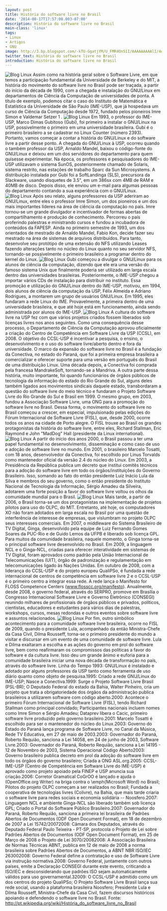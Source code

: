 ```yaml
---
layout: post
title: História do software livre no Brasil
date: '2014-08-17T17:57:00.003-07:00'
description: História do software livre no Brasil
main-class: 'linux'
tags:
- Linux
- Artigos
- GNU
image: http://3.bp.blogspot.com/-kTU-GgatjYM/U_FMR4On51I/AAAAAAAAAlI/4qp1W60bg_M/s72-c/brasil-gnu-linux.gif
twitter_text: História do software livre no Brasil
introduction: História do software livre no Brasil
---
```

![Blog Linux](http://3.bp.blogspot.com/-kTU-GgatjYM/U_FMR4On51I/AAAAAAAAAlI/4qp1W60bg_M/s1600/brasil-gnu-linux.gif "Blog Linux")
Assim como na história geral sobre o Software Livre, em que temos a participação fundamental da Universidade de Berkeley e do MIT, a história do movimento do software livre no Brasil pode ser traçada, a partir do início da década de 1990, com a chegada e instalação do GNU/Linux em departamentos de Ciência da Computação de universidades de ponta. A título de exemplo, podemos citar o caso do Instituto de Matemática e Estatística da Universidade de São Paulo (IME-USP), que já hospedava um curso de Ciência da Computação desde 1972, fundado pelos pioneiros Imre Simon e Valdemar Setzer 1 .
![Blog Linux](http://4.bp.blogspot.com/-PnopLCdu7T4/U_FMucrQkxI/AAAAAAAAAlo/kv02-QRRF1s/s1600/tux-51.png "Blog Linux")
Em 1993, o professor do IME-USP, Marco Dimas Gubitoso (Gubi), foi primeiro a instalar o GNU/Linux na USP, possivelmente o primeiro em uma universidade brasileira. Gubi é o primeiro brasileiro a se cadastrar no Linux Counter (número 2393). Portanto, vamos começar a contar a história do GNU/Linux e do software livre a partir desse ponto. A chegada do GNU/Linux à USP, ocorreu quando o também professor da USP, Arnaldo Mandel, baixou o código-fonte do GNU/Linux e deixou em um dos servidores do departamento para quem quisesse experimentar. Na época, os professores e pesquisadores do IME-USP utilizavam o sistema SunOS, posteriormente chamado de Solaris, sistema restrito, nas estações de trabalho Sparc da Sun Microsystems. A distribuição instalada por Gubi foi a SoftLandinga (SLS), precursora da Slackware, usando disquetes de 3.5", em um 386sx com 4MB de RAM e 40MB de disco. Depois disso, ele enviou um e-mail para algumas pessoas do departamento contando a sua experiência com o GNU/Linux.
![Blog Linux](http://1.bp.blogspot.com/-TZsNI_R4ebk/U_FMtn2QMzI/AAAAAAAAAlg/uc3byKcn9ko/s1600/spell-brasil-tux-6275.png "Blog Linux")
Após seu relato, alguns professores da USP aderiram ao GNU/Linux, entre eles o professor Imre Simon, um dos pioneiros e um dos mais importantes líderes na área de ciência da computação no país. Imre tornou-se um grande divulgador e incentivador de formas abertas de compartilhamento e produção de conhecimento. Percorreu o país proferindo palestras e ministrando cursos e fundou a incubadora de conteúdos da FAPESP. Ainda no primeiro semestre de 1993, um dos orientados de mestrado de Arnaldo Mandel, Fabio Kon, decide fazer seu mestrado na área de sistemas de arquivos distribuídos. Para tanto, desenvolve seu protótipo de uma extensão do NFS utilizando Leases fazendo alterações tanto no núcleo do Linux quanto no seu servidor NFS, tornando-se possivelmente o primeiro brasileiro a programar dentro do kernel do Linux.
![Blog Linux](http://2.bp.blogspot.com/-9erlp0WubPM/U_FMtbrp-ZI/AAAAAAAAAlc/zI361nR-e30/s1600/logo_conectiva.jpg "Blog Linux")
Gubi começou a divulgar o GNU/Linux para os alunos de ciência da computação, dizendo que ele era uma versão do famoso sistema Unix que finalmente poderia ser utilizado em larga escala dentro das universidades brasileiras. Posteriormente, o IME-USP chegou a importar vários CDs de instalação para distribuir no instituto. Essa promoção e utilização do GNU/Linux dentro do IME-USP, motivou, em 1994, dois alunos de ciência da computação da USP, Félix Almeida e Adriano Rodrigues, a montarem um grupo de usuários GNU/Linux. Em 1995, eles fundaram a rede Linux do IME. Provavelmente, a primeira dentro de uma universidade brasileira, e que até hoje está em funcionamento, ainda sendo administrada por alunos do IME-USP.
![Blog Linux](http://4.bp.blogspot.com/-wDErt5sGqtA/U_FMtrgBAhI/AAAAAAAAAlY/DR2V2ZS1dqs/s1600/linux-brasil.jpg "Blog Linux")
A cultura do software livre na USP fez com que vários projetos criados fossem liberados sob licenças livres nos anos seguintes. Como uma consequência desse processo, o Departamento de Ciência da Computação aprovou oficialmente a criação do Centro de Competência em Software Livre da USP (CCSL), em 2008. O objetivo do CCSL-USP é incentivar a pesquisa, o ensino, o desenvolvimento e o uso do software livre/aberto dentro e fora da universidade.
O marco da expansão do software livre no Brasil é a fundação da Conectiva, no estado do Paraná, que foi a primeira empresa brasileira a comercializar e oferecer suporte para uma versão em português do Brasil de uma distribuição Linux. Uma década depois, a Conectiva foi comprada pela francesa MandrakeSoft, tornando-se a Mandriva. A outra parte dessa história, muito importante, foi quando funcionários de órgãos públicos de tecnologia da informação do estado do Rio Grande do Sul, alguns deles também ligados aos movimentos sindicais daquele estado, transbordaram a questão do software livre do meio técnico e fundaram o Projeto Software Livre do Rio Grande do Sul e Brasil em 1999. O mesmo grupo, em 2003, fundou a Associação Software Livre, uma ONG para a promoção do software livre no Brasil. Dessa forma, o movimento do software livre no Brasil começou a crescer, em especial, impulsionado pelas edições do Fórum Internacional de Software Livre (FISL), que, desde 2000, ocorre todos os anos na cidade de Porto alegre. O FISL trouxe ao Brasil os grandes protagonistas da história do software livre, entre eles, Richard Stallman, Eric Raymond e John "MadDog" Hall (presidente da Linux international).
![Blog Linux](http://1.bp.blogspot.com/-H1oulvA2GkI/U_FOoLTKsrI/AAAAAAAAAl0/HA8hLXT9-M8/s1600/brasil-flag.jpg "Blog Linux")
A partir do início dos anos 2000, o Brasil passou a ter uma papel fundamental no desenvolvimento, disseminação e como caso de uso e adoção de software livre no mundo. Em 2001, o brasileiro Marcelo Tosatti, com 18 anos, desenvolvedor da Conectiva, foi escolhido por Linus Torvalds como mantenedor oficial da versão 2.4 do núcleo do Linux. Em 2003, a Presidência da República publica um decreto que institui comitês técnicos para a adoção do software livre em todo os órgãos/instituições do Governo Brasileiro. Isso, somando ao fato do então presidente Luiz Inácio Lula da Silva e membros do seu governo, como o então presidente do Instituto Nacional de Tecnologia da Informação, Sérgio Amadeu da Silveira, adotarem uma forte posição a favor do software livre voltou os olhos da comunidade mundial para o Brasil.
![Blog Linux](http://3.bp.blogspot.com/-GQP2NHaIWP0/U_FOpyurAXI/AAAAAAAAAl8/PI33ea8xeRc/s1600/7bHA3.png "Blog Linux")
Mais tarde, a partir de 2006, o Brasil torna-se um dos protagonistas na implementação de projetos pilotos para uso do OLPC, do MIT. Entretanto, até hoje, os computadores XO não foram adotados em larga escala no Brasil por uma questão de interferência de interesse de empresas, que vislumbram no projeto OLPC seus interesses comerciais. Em 2007, o middleware do Sistema Brasileiro de TV Digital, Ginga, desenvolvido pela equipe de Luiz Fernando Gomes Soares da PUC-Rio e de Guido Lemos da UFPB é liberado sob licença GPL. Para muitos da comunidade brasileira, naquele momento, o Ginga torna-se o principal software livre desenvolvido no Brasil. Em 2009, a linguagem NCL e o Ginga-NCL, criadas para oferecer interatividade em sistemas de TV Digital, foram aprovados como padrão pela União Internacional de Telecomunicações (UIT), órgão de padronização e regulamentação em telecomunicações ligado às Nações Unidas. Em outubro de 2008, com a liderança do CCSL-USP e do projeto europeu QualiPSo, é fundada a rede internacional de centros de competência em software livre 2 e o CCSL-USP é o primeiro centro a integrar essa rede. A rede lança o Manifesto for FLOSS Competence Centers (www.flosscc.org/manifesto).
Anualmente, desde 2008, o governo federal, através do SERPRO, promove em Brasília o Congresso Internacional Software Livre e Governo Eletrônico (CONSEGI) reunindo milhares de profissionais de órgãos públicos e privados, políticos, cientistas, educadores e estudantes para vários dias de palestras, workshops, cursos, mesas redondas e outros eventos sobre software livre e assuntos relacionados.
![Blog Linux](http://2.bp.blogspot.com/-Ti_wrNW5cts/U_FOp7K8iXI/AAAAAAAAAmA/ZjoydCWMTQs/s1600/logo_PSL-Brasil.png "Blog Linux")
Por fim, outro simbólico acontecimento para a comunidade software livre brasileira, ocorre no FISL de 2009, quando o presidente Lula, acompanhado da então Ministra-Chefe da Casa Civil, Dilma Rousseff, torna-se o primeiro presidente do mundo a visitar e discursar em um evento de uma comunidade de software livre. Lula e Dilma exaltaram a escolha e as ações do governo em prol do software livre, bem como reafirmaram os compromissos das políticas a favor do software e da cultura livre. Isso deu um grande ânimo e euforia para a comunidade brasileira iniciar uma nova década de transformação no país, através do software livre.
Linha do Tempo
1993: GNU/Linux é instalado e adotado por alguns professores da USP tanto como ferramenta de uso diário quanto como objeto de pesquisa.1995: Criado a rede GNU/Linux do IME-USP; Nasce a Conectiva.1999: Surge o Projeto Software Livre Brasil (PSL-BR); O Deputado Federal do estado da Bahia, Walter Pinheiro, cria um projeto que trata a obrigatoriedade dos órgãos da administração publica brasileiros a utilizarem software com código aberto.2000: Acontece o primeiro Fórum Internacional de Software Livre (FISL), tendo Richard Stallman como principal convidado; Participantes nacionais incluem nomes como Imre Simon e Sérgio Amadeu; Dataprev libera o Cacic, primeiro software livre produzido pelo governo brasileiro.2001: Marcelo Tosatti é escolhido para ser o mantenedor do núcleo do Linux.2003: Governo do Estado do Paraná lança programa de Software Livre, no Canal da Música, Rede TV Educativa, em 27 de maio de 2003.2003: Governador do Paraná, Roberto Requião, sanciona a Lei 14058, em 24 de junho de 2003, Software Livre.2003: Governador do Paraná, Roberto Requião, sanciona a Lei 14195 - 12 de Novembro de 2003, Sistema Operacional Código Aberto2003: Governo brasileiro publica decreto em prol da adoção do software livre em todo os órgãos do governo brasileiro; Criada a ONG ASL.org.2005: CCSL-IME-USP (Centro de Competência em Software Livre do IME-USP) é aprovado como projeto apoiado pela FINEP e USP anuncia sua criação.2006: Corretor Gramatical CoGrOO é lançado e ajuda o (OpenOffice.org Writer) na briga contra o \emph{Microsoft Word} no Brasil; Pilotos do projeto OLPC começam a ser realizados no Brasil; Fundada a cooperativa de tecnologias livres (Colivre), na Bahia, que mais tarde criaria o software livre para redes sociais e economia solidária -- Noosfero.2007: Linguagem NCL e ambiente Ginga-NCL são liberado também sob licença GPL; Criado o Portal do Software Público Brasileiro.2007: Governador do Paraná, Roberto Requião, sanciona a primeira lei brasileira de Padrões Abertos de Documentos (ODF Open Document Format), em 18 de dezembro de 2007 a Lei 15742/20072008: Câmara dos Deputados, através do Deputado Federal Paulo Teixeira - PT-SP, protocola o Projeto de Lei sobre Padrões Abertos de Documentos (ODF Open Document Format), em 25 de Março de 2008 o Projeto de Lei 3070/20082008: A Associação Brasileira de Normas Técnicas ABNT, publica em 12 de maio de 2008 a norma brasileira sobre Padrões Abertos de Documentos, a ABNT NBR ISO/IEC 263002008: Governo Federal define a contratação e uso de Software Livre via instrução normativa.2008: Governo Federal, juntamente com outros países, emite a Declaração CONSEGI durante este evento, criticando a ISO/IEC e desconsiderando que padrões ISO sejam automaticamente válidos para uso governamental.32009: O CCSL-USP é admitido como um dos centros do projeto QualiPSo; O Projeto Software Livre Brasil lança sua rede social, usando a plataforma brasileira Noosfero; Presidente Lula e Dilma Rousseff, Ministra-Chefe da Casa Civil, fazem discursos históricos apoiando e defendendo o software livre no Brasil.
Fonte: http://pt.wikipedia.org/wiki/História_do_software_livre_no_Brasil
